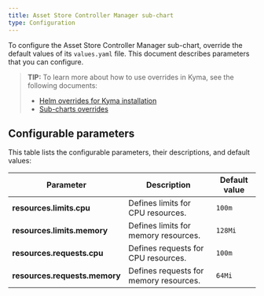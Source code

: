```yaml
---
title: Asset Store Controller Manager sub-chart
type: Configuration
---
```


To configure the Asset Store Controller Manager sub-chart, override the default values of its `values.yaml` file. This document describes parameters that you can configure.

>**TIP:** To learn more about how to use overrides in Kyma, see the following documents: 
>* [Helm overrides for Kyma installation](/root/kyma/#configuration-helm-overrides-for-kyma-installation)
>* [Sub-charts overrides](/root/kyma/#configuration-helm-overrides-for-kyma-installation-sub-chart-overrides)

## Configurable parameters

This table lists the configurable parameters, their descriptions, and default values:

| Parameter | Description | Default value |
|-----------|-------------|---------------|
| **resources.limits.cpu** | Defines limits for CPU resources. | `100m` |
| **resources.limits.memory** | Defines limits for memory resources. | `128Mi` |
| **resources.requests.cpu** | Defines requests for CPU resources. | `100m` |
| **resources.requests.memory** | Defines requests for memory resources. | `64Mi` |
